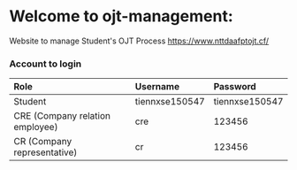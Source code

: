 # Welcome to ojt-management:
Website to manage Student's OJT Process https://www.nttdaafptojt.cf/
### Account to login
| Role  | Username  | Password |
| :------------ |:---------------| :-----|
| Student     | tiennxse150547 | tiennxse150547 |
| CRE (Company relation employee)     | cre        |   123456 |
| CR (Company representative) | cr       |    123456 |
